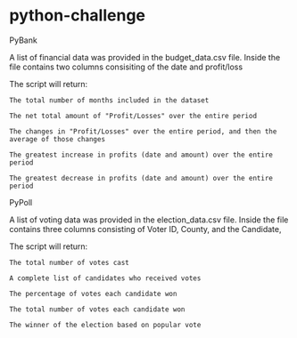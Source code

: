 # python-challenge
 
 PyBank

 A list of financial data was provided in the budget_data.csv file. Inside the file contains two columns consisiting of the date and profit/loss

 The script will return: 

    The total number of months included in the dataset

    The net total amount of "Profit/Losses" over the entire period

    The changes in "Profit/Losses" over the entire period, and then the average of those changes

    The greatest increase in profits (date and amount) over the entire period

    The greatest decrease in profits (date and amount) over the entire period

PyPoll

A list of voting data was provided in the election_data.csv file. Inside the file contains three columns consisting of Voter ID, County, and the Candidate,

The script will return:

    The total number of votes cast

    A complete list of candidates who received votes

    The percentage of votes each candidate won

    The total number of votes each candidate won

    The winner of the election based on popular vote


